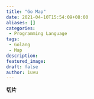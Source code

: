```yaml
---
title: "Go Map"
date: 2021-04-10T15:54:09+08:00
aliases: []
categories:
 - Programming Language
tags: 
 - Golang
 - Map
description: 
featured_image:
draft: false
author: 1uvu
---
```


**切片**

